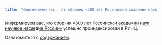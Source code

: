 ```yaml
---
title: "Информируем вас, что сборник «300 лет Российской академии наук: научн..."
---
```

Информируем вас, что сборник [«300 лет Российской академии наук: научное наследие России»](https://www.elibrary.ru/item.asp?id=78451834) успешно проиндексирован в РИНЦ.

Ознакомиться с [содержанием](https://www.elibrary.ru/item.asp?id=78451834).

